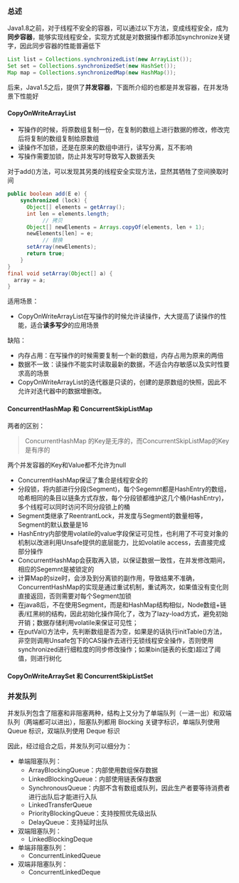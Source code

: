 

### 总述

Java1.8之前，对于线程不安全的容器，可以通过以下方法，变成线程安全，成为**同步容器**，能够实现线程安全，实现方式就是对数据操作都添加synchronize关键字，因此同步容器的性能普遍低下

```java
List list = Collections.synchronizedList(new ArrayList());
Set set = Collections.synchronizedSet(new HashSet());
Map map = Collections.synchronizedMap(new HashMap());
```

后来，Java1.5之后，提供了**并发容器**，下面所介绍的也都是并发容器，在并发场景下性能好





#### CopyOnWriteArrayList

- 写操作的时候，将原数组复制一份，在复制的数组上进行数据的修改，修改完后将复制的数组复制给原数组
- 读操作不加锁，还是在原来的数组中进行，读写分离，互不影响
- 写操作需要加锁，防止并发写时导致写入数据丢失

对于add()方法，可以发现其另类的线程安全实现方法，显然其牺牲了空间换取时间
```java
public boolean add(E e) {
    synchronized (lock) {
      Object[] elements = getArray();
      int len = elements.length;
           // 拷贝
      Object[] newElements = Arrays.copyOf(elements, len + 1);
      newElements[len] = e;
           // 替换
      setArray(newElements);
      return true;
    }
}
final void setArray(Object[] a) {
  array = a;
}
```

适用场景：
- CopyOnWriteArrayList在写操作的时候允许读操作，大大提高了读操作的性能，适合**读多写少**的应用场景

缺陷：
- 内存占用：在写操作的时候需要复制一个新的数组，内存占用为原来的两倍
- 数据不一致：读操作不能实时读取最新的数据，不适合内存敏感以及实时性要求高的场景
- CopyOnWriteArrayList的迭代器是只读的，创建的是原数组的快照，因此不允许对迭代器中的数据增删改。



#### ConcurrentHashMap 和 ConcurrentSkipListMap

两者的区别：

> ConcurrentHashMap 的Key是无序的，而ConcurrentSkipListMap的Key是有序的

两个并发容器的Key和Value都不允许为null

- ConcurrentHashMap保证了集合是线程安全的
- 分段锁，将内部进行分段(Segment)，每个Segemnt都是HashEntry的数组，哈希相同的条目以链条方式存放，每个分段锁都维护这几个桶(HashEntry)，多个线程可以同时访问不同分段锁上的桶
- Segment类继承了ReentrantLock，并发度与Segment的数量相等，Segment的默认数量是16
- HashEntry内部使用volatile的value字段保证可见性，也利用了不可变对象的机制以改进利用Unsafe提供的底层能力，比如volatile access，去直接完成部分操作
- ConcurrentHashMap会获取再入锁，以保证数据一致性，在并发修改期间，相应的Segemnt是被锁定的
- 计算Map的size时，会涉及到分离锁的副作用，导致结果不准确，ConcurrentHashMap的实现是通过重试机制，重试两次，如果值没有变化则直接返回，否则需要对每个Segment加锁
- 在java8后，不在使用Segment，而是和HashMap结构相似，Node数组+链表/红黑树的结构，因此初始化操作简化了，改为了lazy-load方式，避免初始开销；数据存储利用volatile来保证可见性；
- 在putVal()方法中，先判断数组是否为空，如果是的话执行initTable()方法，非空则调用Unsafe包下的CAS操作去进行无锁线程安全操作，否则使用synchronized进行细粒度的同步修改操作；如果bin(链表的长度)超过了阈值，则进行树化



#### CopyOnWriteArraySet 和 ConcurrentSkipListSet





### 并发队列

并发队列包含了阻塞和非阻塞两种，结构上又分为了单端队列（一进一出）和双端队列（两端都可以进出），阻塞队列都用 Blocking 关键字标识，单端队列使用 Queue 标识，双端队列使用 Deque 标识

因此，经过组合之后，并发队列可以细分为：

- 单端阻塞队列：
  - ArrayBlockingQueue：内部使用数组保存数据
  - LinkedBlockingQueue：内部使用链表保存数据
  - SynchronousQueue：内部不含有数组或队列，因此生产者要等待消费者进行出队后才能进行入队
  - LinkedTransferQueue
  - PriorityBlockingQueue：支持按照优先级出队
  - DelayQueue：支持延时出队
- 双端阻塞队列：
  - LinkedBlockingDeque
- 单端非阻塞队列：
  - ConcurrentLinkedQueue
- 双端非阻塞队列：
  - ConcurrentLinkedDeque

























